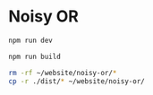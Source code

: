 # Noisy OR

```bash
npm run dev
```

```bash
npm run build

rm -rf ~/website/noisy-or/*
cp -r ./dist/* ~/website/noisy-or/
```